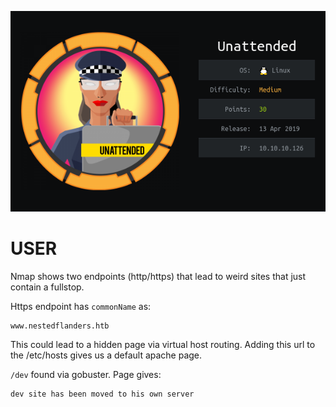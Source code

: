 ![](./logo.png)

# USER

Nmap shows two endpoints (http/https) that lead to weird sites that just contain a fullstop.

Https endpoint has `commonName` as:

```
www.nestedflanders.htb
```

This could lead to a hidden page via virtual host routing. Adding this url to the /etc/hosts gives us a default apache page.

`/dev` found via gobuster. Page gives:

```
dev site has been moved to his own server 
```